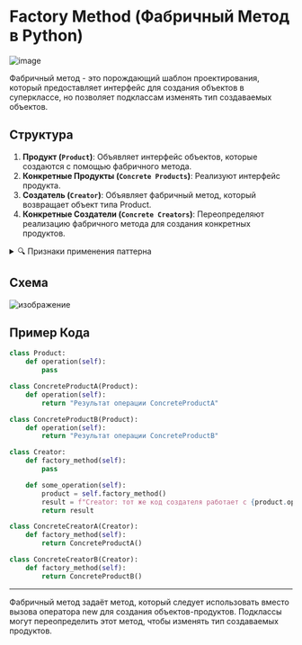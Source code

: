 # Factory Method (Фабричный Метод в Python)
![image](https://github.com/dan9Protasenia/Python_Design_Patterns/assets/100715839/13dd9d73-c4e4-4983-b3da-81a053458030)

Фабричный метод - это порождающий шаблон проектирования, который предоставляет интерфейс для создания объектов в суперклассе, но позволяет подклассам изменять тип создаваемых объектов.

## Структура

1. **Продукт (`Product`)**: Объявляет интерфейс объектов, которые создаются с помощью фабричного метода.
2. **Конкретные Продукты (`Concrete Products`)**: Реализуют интерфейс продукта.
3. **Создатель (`Creator`)**: Объявляет фабричный метод, который возвращает объект типа Product.
4. **Конкретные Создатели (`Concrete Creators`)**: Переопределяют реализацию фабричного метода для создания конкретных продуктов.

<details>
<summary>🔍 Признаки применения паттерна</summary>
Фабричный метод можно определить по создающим методам, которые возвращают объекты продуктов через абстрактные типы или интерфейсы. Это позволяет переопределять типы создаваемых продуктов в подклассах.
</details>

## Схема
![изображение](https://github.com/dan9Protasenia/Python_Design_Patterns/assets/100715839/6114ae54-8f3e-41de-93cc-e414975c4ef1)


## Пример Кода

```python
class Product:
    def operation(self):
        pass

class ConcreteProductA(Product):
    def operation(self):
        return "Результат операции ConcreteProductA"

class ConcreteProductB(Product):
    def operation(self):
        return "Результат операции ConcreteProductB"

class Creator:
    def factory_method(self):
        pass

    def some_operation(self):
        product = self.factory_method()
        result = f"Creator: тот же код создателя работает с {product.operation()}"
        return result

class ConcreteCreatorA(Creator):
    def factory_method(self):
        return ConcreteProductA()

class ConcreteCreatorB(Creator):
    def factory_method(self):
        return ConcreteProductB()
```

---
Фабричный метод задаёт метод, который следует использовать вместо вызова оператора new для создания объектов-продуктов. Подклассы могут переопределить этот метод, чтобы изменять тип создаваемых продуктов.
